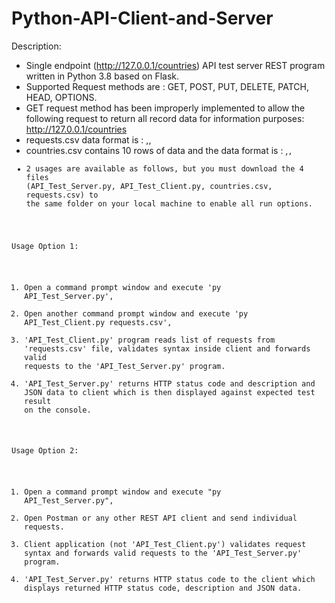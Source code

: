 # Python-API-Client-and-Server
Description:
- Single endpoint (http://127.0.0.1/countries) API test server REST program written in Python 3.8 based on Flask.
- Supported Request methods are : GET, POST, PUT, DELETE, PATCH, HEAD, OPTIONS.
- GET request method has been improperly implemented to allow the following request to return all record data for information purposes:
  http://127.0.0.1/countries
- requests.csv data format is : <request method>,<request url>,<expected returned http status code>
- countries.csv contains 10 rows of data and the data format is : <name>,<code>,<capital>
- 2 usages are available as follows, but you must download the 4 files (API_Test_Server.py, API_Test_Client.py, countries.csv, requests.csv) to the same folder on your local machine to enable all run options.

Usage Option 1:
1) Open a command prompt window and execute 'py API_Test_Server.py',
2) Open another command prompt window and execute 'py API_Test_Client.py requests.csv',
3) 'API_Test_Client.py' program reads list of requests from 'requests.csv' file, validates syntax inside client and forwards valid requests to the 'API_Test_Server.py' program. 
4) 'API_Test_Server.py' returns HTTP status code and description and JSON data to client which is then displayed against expected test result on the console.

Usage Option 2:
1) Open a command prompt window and execute "py API_Test_Server.py",
2) Open Postman or any other REST API client and send individual requests.
3) Client application (not 'API_Test_Client.py') validates request syntax and forwards valid requests to the 'API_Test_Server.py' program. 
4) 'API_Test_Server.py' returns HTTP status code to the client which displays returned HTTP status code, description and JSON data. 
